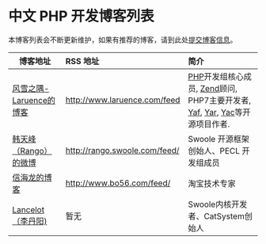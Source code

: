 # 中文 PHP 开发博客列表

本博客列表会不断更新维护，如果有推荐的博客，请到此处[提交博客信息](https://github.com/AirCrayon/PHPBlogCN/issues)。



| 博客地址                                     | RSS 地址                        | 简介                                       |
| ---------------------------------------- | :---------------------------- | :--------------------------------------- |
| [风雪之隅-Laruence的博客](http://www.laruence.com) | http://www.laruence.com/feed  | [PHP](http://www.php.net/)开发组核心成员, [Zend](http://www.zend.com/)顾问, PHP7主要开发者, [Yaf](http://pecl.php.net/yaf), [Yar](http://pecl.php.net/yar), [Yac](http://pecl.php.net/Yac)等开源项目作者. |
| [韩天峰（Rango）的微博](http://rango.swoole.com/) | http://rango.swoole.com/feed/ | Swoole 开源框架创始人、PECL 开发组成员                |
| [信海龙的博客](http://www.bo56.com/)           | http://www.bo56.com/feed/     | 淘宝技术专家                                   |
| [Lancelot（李丹阳)](http://www.catplanet.me) | 暂无                            | Swoole内核开发者、CatSystem创始人                 |